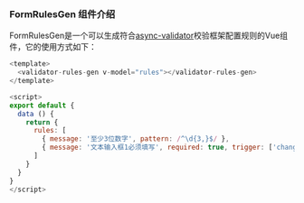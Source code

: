### FormRulesGen 组件介绍

FormRulesGen是一个可以生成符合[async-validator](https://github.com/yiminghe/async-validator)校验框架配置规则的Vue组件，它的使用方式如下：

```js
<template>
  <validator-rules-gen v-model="rules"></validator-rules-gen>
</template>

<script>
export default {
  data () {
    return {
      rules: [
        { message: '至少3位数字', pattern: /^\d{3,}$/ },
        { message: '文本输入框1必须填写', required: true, trigger: ['change', 'blur'] }
      ]
    }
  }
}
</script>
```


